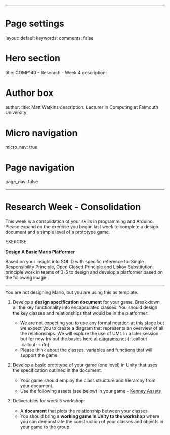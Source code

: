 
---
# Page settings
layout: default
keywords:
comments: false

# Hero section
title: COMP140 - Research - Week 4
description: 

# Author box
author:
    title: Matt Watkins
    description: Lecturer in Computing at Falmouth University

# Micro navigation
micro_nav: true

# Page navigation
page_nav: false
    
---
# Research Week - Consolidation

This week is a consolidation of your skills in programming and Arduino. Please expand on the exercise you began last week to complete a design document and a simple level of a prototype game.

  

EXERCISE

**Design A Basic Mario Platformer**

Based on your insight into SOLID with specific reference to: Single Responsibility Principle, Open Closed Principle and Liskov Substitution principle work in teams of 3-5 to design and develop a platformer based on the following image

----


You are not designing Mario, but you are using this as template.

1.  Develop a **design specification document** for your game. Break down all the key functionality into encapsulated classes. You should design the key classes and relationships that would be in the platformer:
	- We are not expecting you to use any formal notation at this stage but we expect you to create a diagram that represents an overview of all the relationships. 
We will explore the use of UML in a later session but for now try out the basics here at [diagrams.net](http://diagrams.net)
{: .callout .callout--info}
	- Please think about the classes, variables and functions that will support the game

4.  Develop a basic prototype of your game (one level) in Unity that uses the specification outlined in the document.
	- Your game should employ the class structure and hierarchy from your document.
	- Use the following assets (see below) in your game - [Kenney Assets](https://kenney.nl/assets?s=platformer)

5.  Deliverables for week 5 workshop:
	- A **document** that plots the relationship between your classes
	- You should bring a **working game in Unity to the workshop** where you can demonstrate the construction of your classes and objects in your game to the group.




<!--stackedit_data:
eyJoaXN0b3J5IjpbLTIwMDIwMzU0OTBdfQ==
-->